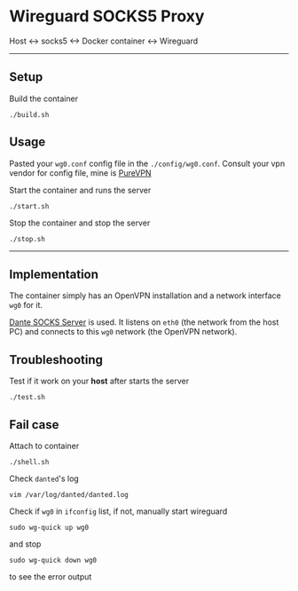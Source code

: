 # Wireguard SOCKS5 Proxy

Host <-> socks5 <-> Docker container <-> Wireguard

---

## Setup

Build the container

	./build.sh

## Usage

Pasted your `wg0.conf` config file in the `./config/wg0.conf`.
Consult your vpn vendor for config file, mine is [PureVPN](https://support.purevpn.com/article-categories/getting-started/linux)

Start the container and runs the server

	./start.sh

Stop the container and stop the server

	./stop.sh

---

## Implementation

The container simply has an OpenVPN installation and a network interface `wg0` for it.

[Dante SOCKS Server](https://www.inet.no/dante/) is used. It listens on `eth0` (the network from the host PC) and connects to this `wg0` network (the OpenVPN network).


## Troubleshooting

Test if it work on your **host** after starts the server

	./test.sh


## Fail case

Attach to container

    ./shell.sh

Check `danted`'s log

    vim /var/log/danted/danted.log

Check if `wg0` in `ifconfig` list, if not, manually start wireguard

    sudo wg-quick up wg0

and stop 

    sudo wg-quick down wg0

to see the error output
